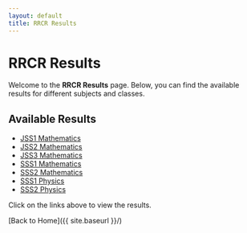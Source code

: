 ```yaml
---
layout: default
title: RRCR Results
---
```


# RRCR Results

Welcome to the **RRCR Results** page. Below, you can find the available results for different subjects and classes.

## Available Results
- [JSS1 Mathematics](jss1-mathematics.md)
- [JSS2 Mathematics](jss2-mathematics.md)
- [JSS3 Mathematics](jss3-mathematics.md)
- [SSS1 Mathematics](sss1-mathematics.md)
- [SSS2 Mathematics](sss2-mathematics.md)
- [SSS1 Physics](sss1-physics.md)
- [SSS2 Physics](sss2-physics.md)

Click on the links above to view the results.

[Back to Home]({{ site.baseurl }}/)
